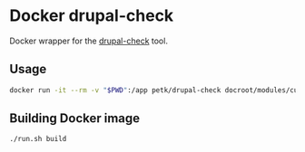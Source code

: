 # Docker drupal-check

Docker wrapper for the [drupal-check](https://github.com/mglaman/drupal-check)
tool.

## Usage

```sh
docker run -it --rm -v "$PWD":/app petk/drupal-check docroot/modules/custom
```

## Building Docker image

```sh
./run.sh build
```
